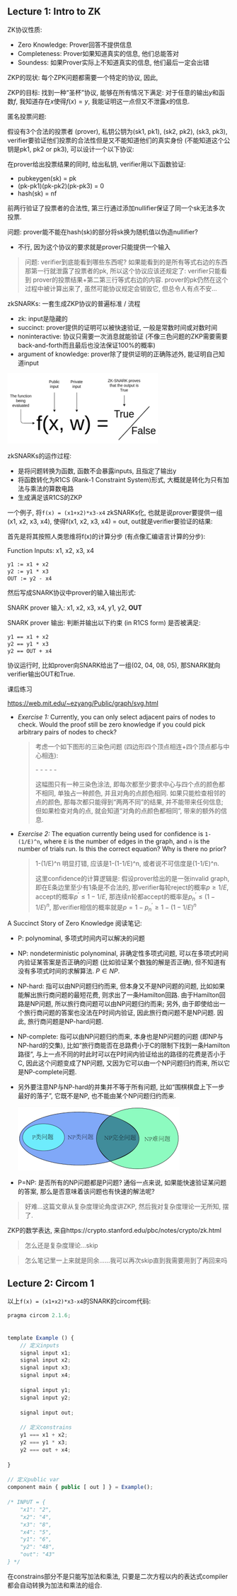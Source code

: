 ## Lecture 1: Intro to ZK

ZK协议性质:

-   Zero Knowledge: Prover回答不提供信息
-   Completeness: Prover如果知道真实的信息, 他们总能答对
-   Soundess: 如果Prover实际上不知道真实的信息, 他们最后一定会出错

ZKP的现状: 每个ZPK问题都需要一个特定的协议, 因此, 

ZKP的目标: 找到一种“圣杯”协议, 能够在所有情况下满足: 对于任意的输出$y$和函数$f$, 我知道存在$x$使得$f(x) = y$, 我能证明这一点但又不泄露$x$的信息.



匿名投票问题:

假设有3个合法的投票者 (prover), 私钥公钥为(sk1, pk1), (sk2, pk2), (sk3, pk3), verifier要验证他们投票的合法性但是又不能知道他们的真实身份 (不能知道这个公钥是pk1, pk2 or pk3), 可以设计一个以下协议:

在prover给出投票结果的同时, 给出私钥, verifier用以下函数验证:

-   pubkeygen(sk) = pk
-   (pk-pk1)(pk-pk2)(pk-pk3) = 0
-   hash(sk) = nf

前两行验证了投票者的合法性, 第三行通过添加nullifier保证了同一个sk无法多次投票.

问题: prover能不能在hash(sk)的部分将sk换为随机值以伪造nullifier?

-   不行, 因为这个协议的要求就是prover只能提供一个输入

>   问题: verifier到底能看到哪些东西呢? 如果能看到的是所有等式右边的东西那第一行就泄露了投票者的pk, 所以这个协议应该还规定了: verifier只能看到 prover的投票结果+第二第三行等式右边的内容. prover的pk仍然在这个过程中被计算出来了, 虽然可能协议规定会销毁它, 但总令人有点不安...



zkSNARKs: 一套生成ZKP协议的普遍标准 / 流程

-   zk: input是隐藏的
-   succinct: prover提供的证明可以被快速验证, 一般是常数时间或对数时间
-   noninteractive: 协议只需要一次消息就能验证 (不像三色问题的ZKP需要需要back-and-forth而且最后也没法保证100%的概率)
-   argument of knowledge: prover除了提供证明的正确陈述外, 能证明自己知道input

<img src="img_md/image-20241219032443009.png" alt="image-20241219032443009" style="zoom:60%;" />

zkSNARKs的运作过程:

-   是将问题转换为函数, 函数不会暴露inputs, 且指定了输出y
-   将函数转化为R1CS (Rank-1 Constraint System)形式, 大概就是转化为只有加法与乘法的算数电路
-   生成满足该R1CS的ZKP

一个例子, 将`f(x) = (x1+x2)*x3-x4` zkSNARKs化, 也就是说prover要提供一组(x1, x2, x3, x4), 使得f(x1, x2, x3, x4) = out, out就是verifier要验证的结果:

首先是将其按照人类思维将f(x)的计算分步 (有点像汇编语言计算的分步):

Function Inputs: x1, x2, x3, x4

```
y1 := x1 + x2
y2 := y1 * x3
OUT := y2 - x4
```

然后写成SNARK协议中prover的输入输出形式:

SNARK prover 输入: x1, x2, x3, x4, y1, y2, **OUT**

SNARK prover 输出: 判断并输出以下约束 (in R1CS form) 是否被满足:

```
y1 == x1 + x2
y2 == y1 * x3
y2 == OUT + x4
```

协议运行时, 比如prover向SNARK给出了一组(02, 04, 08, 05), 那SNARK就向verifier输出OUT和True.



课后练习

https://web.mit.edu/~ezyang/Public/graph/svg.html

-   *Exercise 1:* Currently, you can only select adjacent pairs of nodes to check. Would the proof still be zero knowledge if you could pick arbitrary pairs of nodes to check?

    >   考虑一个如下图形的三染色问题 (四边形四个顶点相连+四个顶点都与中心相连):
    >
    >   \-  \-
    >     \-
    >   \-  \-
    >
    >   这幅图只有一种三染色涂法, 即每次都至少要求中心与四个点的颜色都不相同, 单独占一种颜色, 并且对角的点颜色相同. 如果只能检查相邻的点的颜色, 那每次都只能得到“两两不同”的结果, 并不能带来任何信息; 但如果检查对角的点, 就会知道“对角的点颜色都相同”, 带来的额外的信息.

-   *Exercise 2:* The equation currently being used for confidence is `1-(1/E)^n`, where `E` is the number of edges in the graph, and `n` is the number of trials run. Is this the correct equation? Why is there no prior?

    >   1-(1/E)^n 明显打错, 应该是1-(1-1/E)^n, 或者说不可信度是(1-1/E)^n. 
    >
    >   这里confidence的计算逻辑是: 假设prover给出的是一张invalid graph, 即在E条边里至少有1条是不合法的, 那verifier每轮reject的概率$p\ge 1/E$, accept的概率$p^\prime \le 1-1/E$, 那连续n轮都accept的概率是$p_n^\prime\le(1-1/E)^n$, 那verifier相信的概率就是$p=1-p^\prime_n\ge1-(1-1/E)^n$



A Succinct Story of Zero Knowledge 阅读笔记:

-   P: polynominal, 多项式时间内可以解决的问题

-   NP: nondeterministic polynominal, 非确定性多项式问题, 可以在多项式时间内验证某答案是否正确的问题 (比如验证某个数独的解是否正确), 但不知道有没有多项式时间的求解算法. $P\in NP$.

-   NP-hard: 指可以由NP问题归约而来, 但本身又不是NP问题的问题, 比如如果能解出旅行商问题的最短花费, 则求出了一条Hamilton回路. 由于Hamilton回路是NP问题, 所以旅行商问题可以由NP问题归约而来; 另外, 由于即使给出一个旅行商问题的答案也没法在P时间内验证, 因此旅行商问题不是NP问题. 因此, 旅行商问题是NP-hard问题.

-   NP-complete: 指可以由NP问题归约而来, 本身也是NP问题的问题 (即NP与NP-hard的交集), 比如“旅行商能否在总路费小于C的限制下找到一条Hamilton路径”, 与上一点不同的时此时可以在P时间内验证给出的路径的花费是否小于C, 因此这个问题变成了NP问题, 又因为它可以由一个NP问题归约而来, 所以它是NP-complete问题.

-   另外要注意NP与NP-hard的并集并不等于所有问题, 比如“围棋棋盘上下一步最好的落子”, 它既不是NP, 也不能由某个NP问题归约而来.

    <img src="img_md/image-20241219231120094.png" alt="image-20241219231120094" style="zoom:50%;" />

-   P=NP: 是否所有的NP问题都是P问题? 通俗一点来说, 如果能快速验证某问题的答案, 那么是否意味着该问题也有快速的解法呢?

>   好难...这篇文章从复杂度理论角度讲ZKP, 然后我对复杂度理论一无所知, 摆了.



ZKP的数学表达, 来自https://crypto.stanford.edu/pbc/notes/crypto/zk.html

>   怎么还是复杂度理论...skip



>   怎么笔记里一上来就是同余......我可以再次skip直到我需要用到了再回来吗

##  Lecture 2: Circom 1

以上`f(x) = (x1+x2)*x3-x4`的SNARK的circom代码:

```js
pragma circom 2.1.6;


template Example () {
    // 定义inputs
    signal input x1;
    signal input x2;
    signal input x3;
    signal input x4;

    signal input y1;
    signal input y2;

    signal input out;

    // 定义constrains
    y1 === x1 + x2;
    y2 === y1 * x3;
    y2 === out + x4;
    
}

// 定义public var
component main { public [ out ] } = Example();
 
/* INPUT = {
    "x1": "2",
    "x2": "4",
    "x3": "8",
    "x4": "5",
    "y1": "6",
    "y2": "48",
    "out": "43"
} */
```

在constrains部分不是只能写加法和乘法, 只要是二次方程以内的表达式compiler都会自动转换为加法和乘法的组合.
